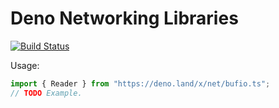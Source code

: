# Deno Networking Libraries

[![Build Status](https://travis-ci.com/denoland/net.svg?branch=master)](https://travis-ci.com/denoland/net)


Usage:
```typescript
import { Reader } from "https://deno.land/x/net/bufio.ts";
// TODO Example.
```
